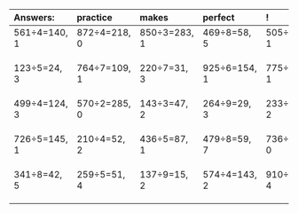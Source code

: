 | Answers: | practice | makes | perfect | ! |
| :--- | :--- | :--- | :--- | :--- |
| 561÷4=140, 1 | 872÷4=218, 0 | 850÷3=283, 1 | 469÷8=58, 5 | 505÷3=168, 1 | 
|   |   |   |   |   | 
|   |   |   |   |   | 
|   |   |   |   |   | 
| 123÷5=24, 3 | 764÷7=109, 1 | 220÷7=31, 3 | 925÷6=154, 1 | 775÷9=86, 1 | 
|   |   |   |   |   | 
|   |   |   |   |   | 
|   |   |   |   |   | 
| 499÷4=124, 3 | 570÷2=285, 0 | 143÷3=47, 2 | 264÷9=29, 3 | 233÷3=77, 2 | 
|   |   |   |   |   | 
|   |   |   |   |   | 
|   |   |   |   |   | 
| 726÷5=145, 1 | 210÷4=52, 2 | 436÷5=87, 1 | 479÷8=59, 7 | 736÷2=368, 0 | 
|   |   |   |   |   | 
|   |   |   |   |   | 
|   |   |   |   |   | 
| 341÷8=42, 5 | 259÷5=51, 4 | 137÷9=15, 2 | 574÷4=143, 2 | 910÷6=151, 4 | 
|   |   |   |   |   | 
|   |   |   |   |   | 
|   |   |   |   |   | 
